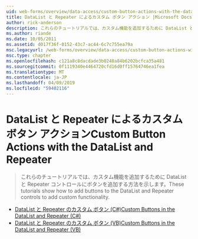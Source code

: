 ```yaml
---
uid: web-forms/overview/data-access/custom-button-actions-with-the-datalist-and-repeater/index
title: DataList と Repeater によるカスタム ボタン アクション |Microsoft Docs
author: rick-anderson
description: これらのチュートリアルでは、カスタム機能を追加するために DataList と Repeater コントロールにボタンを追加する方法を示します。
ms.author: riande
ms.date: 10/05/2011
ms.assetid: d017f36f-0152-43c7-ac44-6c7c755ea79a
msc.legacyurl: /web-forms/overview/data-access/custom-button-actions-with-the-datalist-and-repeater
msc.type: chapter
ms.openlocfilehash: c121a8c8dacdade3b0240a84b6202bcfca35a481
ms.sourcegitcommit: 0f1119340e4464720cfd16d0ff15764746ea1fea
ms.translationtype: MT
ms.contentlocale: ja-JP
ms.lasthandoff: 04/09/2019
ms.locfileid: "59402116"
---
```

# <a name="custom-button-actions-with-the-datalist-and-repeater"></a><span data-ttu-id="d17c4-103">DataList と Repeater によるカスタム ボタン アクション</span><span class="sxs-lookup"><span data-stu-id="d17c4-103">Custom Button Actions with the DataList and Repeater</span></span>

> <span data-ttu-id="d17c4-104">これらのチュートリアルでは、カスタム機能を追加するために DataList と Repeater コントロールにボタンを追加する方法を示します。</span><span class="sxs-lookup"><span data-stu-id="d17c4-104">These tutorials show how to add buttons to the DataList and Repeater controls to add custom functionality.</span></span>


- [<span data-ttu-id="d17c4-105">DataList と Repeater のカスタム ボタン (C#)</span><span class="sxs-lookup"><span data-stu-id="d17c4-105">Custom Buttons in the DataList and Repeater (C#)</span></span>](custom-buttons-in-the-datalist-and-repeater-cs.md)
- [<span data-ttu-id="d17c4-106">DataList と Repeater のカスタム ボタン (VB)</span><span class="sxs-lookup"><span data-stu-id="d17c4-106">Custom Buttons in the DataList and Repeater (VB)</span></span>](custom-buttons-in-the-datalist-and-repeater-vb.md)
